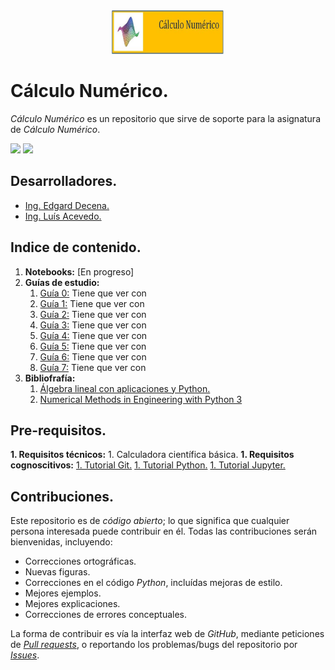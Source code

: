 <div align = "center">
    <img src = "imagenes/logo_calculo_numerico.jpg" width = "180" height = "70" />
</div>

# Cálculo Numérico.

*Cálculo Numérico* es un repositorio que sirve de soporte para la asignatura de *Cálculo Numérico*.

<img src="https://img.shields.io/badge/License-MIT-green" /> <img src="https://img.shields.io/badge/Python-3.5-blue" />

## Desarrolladores.

* [Ing. Edgard Decena.](mailto:edecena@gmail.com)
* [Ing. Luís Acevedo.](mailto:laar@protonmail.com)

<a name = "indice"></a>

## Indice de contenido.

1. **Notebooks:**
    [En progreso]
1. **Guías de estudio:**
    1. [Guía 0:](guias/1_guia_calculo_numerico.pdf) Tiene que ver con
    1. [Guía 1:](guias/1_guia_calculo_numerico.pdf) Tiene que ver con
    1. [Guía 2:](guias/2_guia_calculo_numerico.pdf) Tiene que ver con
    1. [Guía 3:](guias/3_guia_calculo_numerico.pdf) Tiene que ver con
    1. [Guía 4:](guias/4_guia_calculo_numerico.pdf) Tiene que ver con
    1. [Guía 5:](guias/5_guia_calculo_numerico.pdf) Tiene que ver con
    1. [Guía 6:](guias/6_guia_calculo_numerico.pdf) Tiene que ver con
    1. [Guía 7:](guias/7_guia_calculo_numerico.pdf) Tiene que ver con
1. **Bibliofrafía:**
    1. [Álgebra lineal con aplicaciones y Python.](libros/Libro_Algebra_Lineal_con_Aplicaciones_Python.pdf)
    1. [Numerical Methods in Engineering with Python 3](libros/Libro_Jaan_Kiusalaas_2013_Numerical_Methods_in_Engineering_Python_3ed.pdf)

## Pre-requisitos.

**1. Requisitos técnicos:**
    1. Calculadora científica básica.
**1. Requisitos cognoscitivos:**
    [1. Tutorial Git.](https://github.com/ejdecena/tutorial_git)
    [1. Tutorial Python.](https://github.com/ejdecena/tutorial_python)
    [1. Tutorial Jupyter.](https://github.com/ejdecena/tutorial_jupyter)

## Contribuciones.

Este repositorio es de *código abierto*; lo que significa que cualquier persona interesada puede contribuir en él. Todas las contribuciones serán bienvenidas, incluyendo:

* Correcciones ortográficas.
* Nuevas figuras.
* Correcciones en el código *Python*, incluídas mejoras de estilo.
* Mejores ejemplos.
* Mejores explicaciones. 
* Correcciones de errores conceptuales.

La forma de contribuir es vía la interfaz web de *GitHub*, mediante peticiones de [*Pull requests*](https://github.com/ejdecena/tutorial_git/pulls), o reportando los problemas/bugs del repositorio por [*Issues*](https://github.com/ejdecena/tutorial_git/issues).